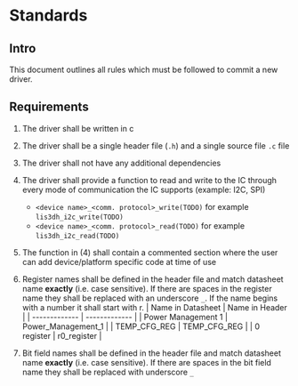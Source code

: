 # Standards

## Intro

This document outlines all rules which must be followed to commit a new driver. 

## Requirements

1. The driver shall be written in c
2. The driver shall be a single header file (`.h`)  and a single source file `.c` file
3. The driver shall not have any additional dependencies
4. The driver shall provide a function to read and write to the IC through every mode of communication the IC supports (example: I2C, SPI)
    - `<device name>_<comm. protocol>_write(TODO)` for example `lis3dh_i2c_write(TODO)`
    - `<device name>_<comm. protocol>_read(TODO)`  for example `lis3dh_i2c_read(TODO)`

6. The function in (4) shall contain a commented section where the user can add device/platform specific code at time of use
7. Register names shall be defined in the header file and match datasheet name **exactly** (i.e. case sensitive). If there are spaces in the register name they shall be replaced with an underscore `_`. If the name begins with a number it shall start with r.
    | Name in Datasheet  | Name in Header |
    | ------------- | ------------- |
    | Power Management 1  | Power_Management_1  |
    | TEMP_CFG_REG  | TEMP_CFG_REG  |
    | 0 register  | r0_register  |

7. Bit field names shall be defined in the header file and match datasheet name **exactly** (i.e. case sensitive). If there are spaces in the bit field name they shall be replaced with underscore `_`
